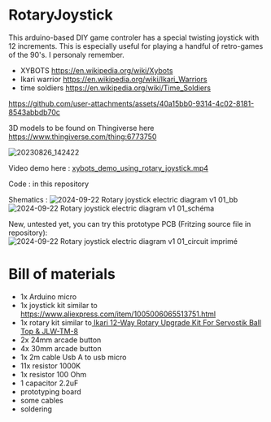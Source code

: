 # RotaryJoystick
This arduino-based DIY game controler has a special twisting joystick with 12 increments. This is especially useful for playing a handful of retro-games of the 90's. I personaly remember.
- XYBOTS  https://en.wikipedia.org/wiki/Xybots
- Ikari warrior https://en.wikipedia.org/wiki/Ikari_Warriors
- time soldiers https://en.wikipedia.org/wiki/Time_Soldiers



https://github.com/user-attachments/assets/40a15bb0-9314-4c02-8181-8543abbdb70c


3D models to be found on Thingiverse here
https://www.thingiverse.com/thing:6773750

![20230826_142422](https://github.com/user-attachments/assets/5e63fc64-675b-4e2e-8af0-e13196dbf1af)

Video demo here : [xybots_demo_using_rotary_joystick.mp4](https://github.com/hipe-0/RotaryJoystick/blob/main/xybots_demo_using_rotary_joystick.mp4)

Code : in this repository

Shematics : 
![2024-09-22 Rotary joystick electric diagram v1 01_bb](https://github.com/user-attachments/assets/eee5e9a2-cd70-4e86-9e9b-91b760cfec10)
![2024-09-22 Rotary joystick electric diagram v1 01_schéma](https://github.com/user-attachments/assets/276fe4b8-f0bd-45a6-ac37-1a3506ffe956)

New, untested yet, you can try this prototype PCB (Fritzing source file in repository):
![2024-09-22 Rotary joystick electric diagram v1 01_circuit imprimé](https://github.com/user-attachments/assets/6c2c55e7-4d0b-4a60-bbdc-047d883a5df2)

# Bill of materials

- 1x Arduino micro
- 1x joystick kit similar to https://www.aliexpress.com/item/1005006065513751.html
- 1x rotary kit similar to[ Ikari 12-Way Rotary Upgrade Kit For Servostik Ball Top & JLW-TM-8 ](https://www.ultimarc.com/arcade-controls/joystick-accessories/ikari-12-way-rotary-upgrade-for-servostik-j-stik/)
- 2x 24mm arcade button
- 4x 30mm arcade button
- 1x 2m cable Usb A to usb micro
- 11x resistor 1000K
- 1x resistor 100 Ohm
- 1 capacitor 2.2uF
- prototyping board
- some cables
- soldering

